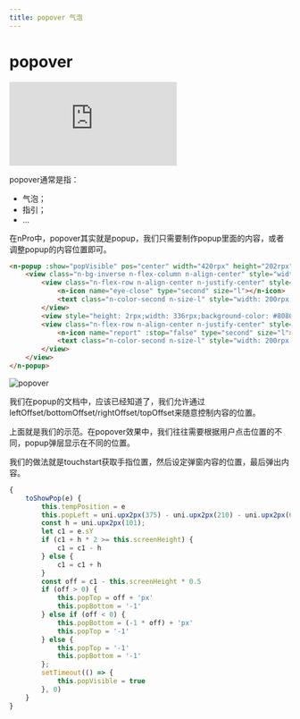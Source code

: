 ```yaml
---
title: popover 气泡
---
```


# popover

<div class="demo-box">
	<iframe scrolling="auto" frameborder="0" src="http://www.redou.vip/npro/#/pages/pop/popover" class="demo-box-iframe"></iframe>
</div>

popover通常是指：

- 气泡；
- 指引；
- ...

在nPro中，popover其实就是popup，我们只需要制作popup里面的内容，或者调整popup的内容位置即可。

```html
<n-popup :show="popVisible" pos="center" width="420rpx" height="202rpx" :leftOffset="popLeft" :bottomOffset="popBottom" :topOffset="popTop" @overlayClicked="toHidePop">
	<view class="n-bg-inverse n-flex-column n-align-center" style="width: 420rpx;height: 202rpx;border-radius: 32rpx;">
		<view class="n-flex-row n-align-center n-justify-center" style="height: 100rpx;">
			<n-icon name="eye-close" type="second" size="l"></n-icon>
			<text class="n-color-second n-size-l" style="width: 200rpx;margin-left: 12rpx;">不感兴趣</text>
		</view>
		<view style="height: 2rpx;width: 336rpx;background-color: #808080;"></view>
		<view class="n-flex-row n-align-center n-justify-center" style="height: 100rpx;" bubble="true" @click="toShowReport">
			<n-icon name="report" :stop="false" type="second" size="l"></n-icon>
			<text class="n-color-second n-size-l" style="width: 200rpx;margin-left: 12rpx;">投诉</text>
		</view>
	</view>
</n-popup>
```

![popover](/img/coms/popover.jpg)

我们在popup的文档中，应该已经知道了，我们允许通过leftOffset/bottomOffset/rightOffset/topOffset来随意控制内容的位置。

上面就是我们的示范。在popover效果中，我们往往需要根据用户点击位置的不同，popup弹层显示在不同的位置。

我们的做法就是touchstart获取手指位置，然后设定弹窗内容的位置，最后弹出内容。

```js
{
	toShowPop(e) {
		this.tempPosition = e
		this.popLeft = uni.upx2px(375) - uni.upx2px(210) - uni.upx2px(60);
		const h = uni.upx2px(101);
		let c1 = e.sY
		if (c1 + h * 2 >= this.screenHeight) {
			c1 = c1 - h
		} else {
			c1 = c1 + h
		}
		const off = c1 - this.screenHeight * 0.5
		if (off > 0) {
			this.popTop = off + 'px'
			this.popBottom = '-1'
		} else if (off < 0) {
			this.popBottom = (-1 * off) + 'px'
			this.popTop = '-1'
		} else {
			this.popTop = '-1'
			this.popBottom = '-1'
		};
		setTimeout(() => {
			this.popVisible = true
		}, 0)
	}
}
```
